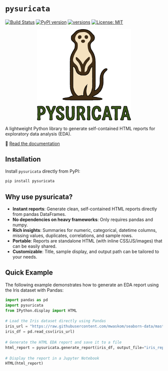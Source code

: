 # `pysuricata`
[![Build Status](https://github.com/alvarodiez20/pysuricata/workflows/CI/badge.svg)](https://github.com/alvarodiez20/pysuricata/actions)
[![PyPI version](https://img.shields.io/pypi/v/pysuricata.svg)](https://pypi.org/project/pysuricata/)
[![versions](https://img.shields.io/pypi/pyversions/pysuricata.svg)](https://github.com/alvarodiez20/pysuricata)
[![License: MIT](https://img.shields.io/badge/License-MIT-yellow.svg)](LICENSE)

<div align="center">
  <img src="https://raw.githubusercontent.com/alvarodiez20/pysuricata/main/pysuricata/static/images/logo_suricata_transparent.png" alt="pysuricata Logo" width="300">
</div>



A lightweight Python library to generate self-contained HTML reports for exploratory data analysis (EDA).

📖 [Read the documentation](https://alvarodiez20.github.io/pysuricata/)


## Installation

Install `pysuricata` directly from PyPI:

```bash
pip install pysuricata
```

## Why use pysuricata?
- **Instant reports**: Generate clean, self-contained HTML reports directly from pandas DataFrames.
- **No dependencies on heavy frameworks**: Only requires pandas and numpy.
- **Rich insights**: Summaries for numeric, categorical, datetime columns, missing values, duplicates, correlations, and sample rows.
- **Portable**: Reports are standalone HTML (with inline CSS/JS/images) that can be easily shared.
- **Customizable**: Title, sample display, and output path can be tailored to your needs.

## Quick Example

The following example demonstrates how to generate an EDA report using the Iris dataset with Pandas:


```python
import pandas as pd
import pysuricata
from IPython.display import HTML

# Load the Iris dataset directly using Pandas
iris_url = "https://raw.githubusercontent.com/mwaskom/seaborn-data/master/iris.csv"
iris_df = pd.read_csv(iris_url)

# Generate the HTML EDA report and save it to a file
html_report = pysuricata.generate_report(iris_df, output_file="iris_report.html")

# Display the report in a Jupyter Notebook
HTML(html_report)
```